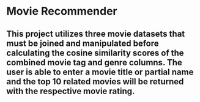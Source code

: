 # Movie Recommender

## This project utilizes three movie datasets that must be joined and manipulated before calculating the cosine similarity scores of the combined movie tag and genre columns. The user is able to enter a movie title or partial name and the top 10 related movies will be returned with the respective movie rating.
